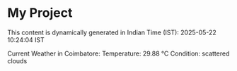 # My Project

This content is dynamically generated in Indian Time (IST): 2025-05-22 10:24:04 IST


Current Weather in Coimbatore:
Temperature: 29.88 °C
Condition: scattered clouds
